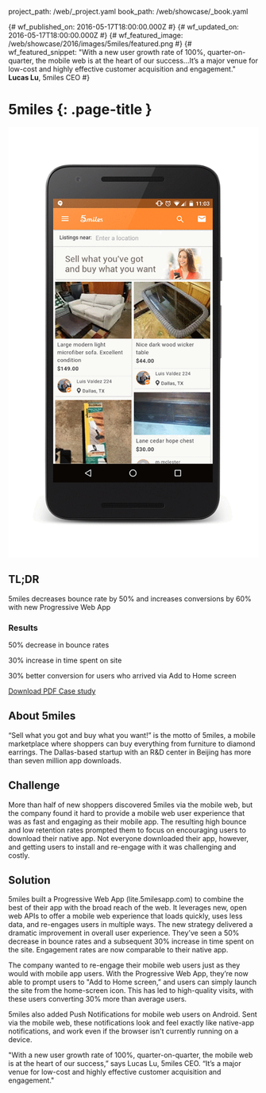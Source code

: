 project_path: /web/_project.yaml
book_path: /web/showcase/_book.yaml

{# wf_published_on: 2016-05-17T18:00:00.000Z #}
{# wf_updated_on: 2016-05-17T18:00:00.000Z #}
{# wf_featured_image: /web/showcase/2016/images/5miles/featured.png #}
{# wf_featured_snippet: "With a new user growth rate of 100%, quarter-on-quarter, the mobile web is at the heart of our success...It’s a major venue for low-cost and highly effective customer acquisition and engagement."<br><b>Lucas Lu</b>, 5miles CEO #}

# 5miles {: .page-title }

<img src="images/5miles/5miles_framed.gif" class="attempt-right">

## TL;DR

5miles decreases bounce rate by 50% and increases conversions by 60% with new
Progressive Web App

### Results

<span class="compare-yes"></span> 50% decrease in bounce rates

<span class="compare-yes"></span> 30% increase in time spent on site

<span class="compare-yes"></span> 30% better conversion for users who arrived
via Add to Home screen

<a class="button button-primary" href="pdfs/5miles.pdf">
  Download PDF Case study
</a>

## About 5miles

“Sell what you got and buy what you want!” is the motto of 5miles, a mobile
marketplace where shoppers can buy everything from furniture to diamond
earrings. The Dallas-based startup with an R&D center in Beijing has more than
seven million app downloads.


## Challenge

More than half of new shoppers discovered 5miles via the mobile web, but the
company found it hard to provide a mobile web user experience that was as fast
and engaging as their mobile app. The resulting high bounce and low retention
rates prompted them to focus on encouraging users to download their native
app. Not everyone downloaded their app, however, and getting users to install
and re-engage with it was challenging and costly.


## Solution

5miles built a Progressive Web App (lite.5milesapp.com) to combine the best
of their app with the broad reach of the web. It leverages new, open web APIs
to offer a mobile web experience that loads quickly, uses less data, and
re-engages users in multiple ways. The new strategy delivered a dramatic
improvement in overall user experience. They’ve seen a 50% decrease in bounce
rates and a subsequent 30% increase in time spent on the site. Engagement
rates are now comparable to their native app.

The company wanted to re-engage their mobile web users just as they would
with mobile app users. With the Progressive Web App, they’re now able to
prompt users to "Add to Home screen,” and users can simply launch the site
from the home-screen icon. This has led to high-quality visits, with these
users converting 30% more than average users.

5miles also added Push Notifications for mobile web users on Android. Sent
via the mobile web, these notifications look and feel exactly like native-app
notifications, and work even if the browser isn't currently running on a
device.

"With a new user growth rate of 100%, quarter-on-quarter, the mobile web is
at the heart of our success,” says Lucas Lu, 5miles CEO. “It’s a major venue
for low-cost and highly effective customer acquisition and engagement."
